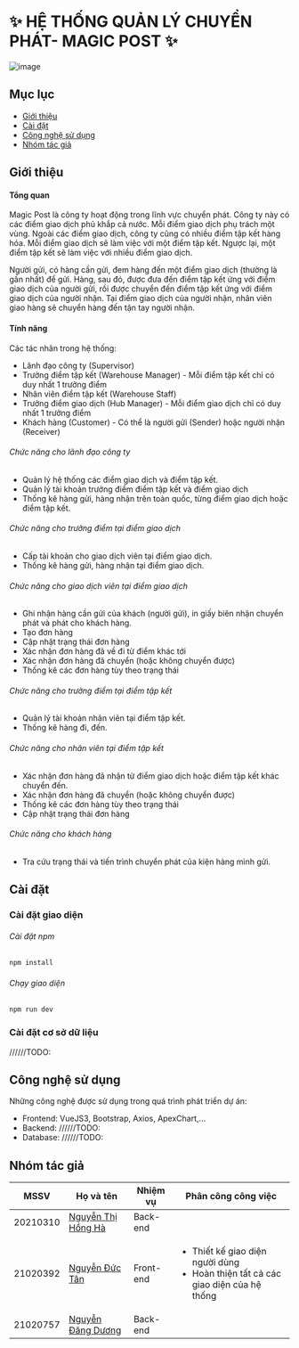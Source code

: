 # **✨ HỆ THỐNG QUẢN LÝ CHUYỂN PHÁT- MAGIC POST ✨**
![image](https://github.com/Haha6400/magic-post/assets/100295385/3bbcf37d-09c0-49e4-a170-8ff87bfdc695)
## Mục lục
- [Giới thiệu](https://github.com/Haha6400/magic-post?tab=readme-ov-file#gi%E1%BB%9Bi-thi%E1%BB%87u)
- [Cài đặt](https://github.com/Haha6400/magic-post?tab=readme-ov-file#c%C3%A0i-%C4%91%E1%BA%B7t)
- [Công nghệ sử dụng](https://github.com/Haha6400/magic-post?tab=readme-ov-file#c%C3%B4ng-ngh%E1%BB%87-s%E1%BB%AD-d%E1%BB%A5ng)
- [Nhóm tác giả](https://github.com/Haha6400/magic-post?tab=readme-ov-file#nh%C3%B3m-t%C3%A1c-gi%E1%BA%A3)

## Giới thiệu
#### Tổng quan
Magic Post là công ty hoạt động trong lĩnh vực chuyển phát. Công ty này có các điểm giao dịch phủ khắp cả nước. Mỗi điểm giao dịch phụ trách một vùng. Ngoài các điểm giao dịch, công ty cũng có nhiều điểm tập kết hàng hóa. Mỗi điểm giao dịch sẽ làm việc với một điểm tập kết. Ngược lại, một điểm tập kết sẽ làm việc với nhiều điểm giao dịch.

Người gửi, có hàng cần gửi, đem hàng đến một điểm giao dịch (thường là gần nhất) để gửi. Hàng, sau đó, được đưa đến điểm tập kết ứng với điểm giao dịch của người gửi, rồi được chuyển đến điểm tập kết ứng với điểm giao dịch của người nhận. Tại điểm giao dịch của người nhận, nhân viên giao hàng sẽ chuyển hàng đến tận tay người nhận.
#### Tính năng
Các tác nhân trong hệ thống:
- Lãnh đạo công ty (Supervisor)
- Trưởng điểm tập kết (Warehouse Manager) - Mỗi điểm tập kết chỉ có duy nhất 1 trưởng điểm
- Nhân viên điểm tập kết (Warehouse Staff)
- Trưởng điểm giao dịch (Hub Manager) - Mỗi điểm giao dịch chỉ có duy nhất 1 trưởng điểm
- Khách hàng (Customer) - Có thể là người gửi (Sender) hoặc người nhận (Receiver)
###### Chức năng cho lãnh đạo công ty
- Quản lý hệ thống các điểm giao dịch và điểm tập kết.
- Quản lý tài khoản trưởng điểm điểm tập kết và điểm giao dịch
- Thống kê hàng gửi, hàng nhận trên toàn quốc, từng điểm giao dịch hoặc điểm tập kết.
###### Chức năng cho trưởng điểm tại điểm giao dịch
- Cấp tài khoản cho giao dịch viên tại điểm giao dịch.
- Thống kê hàng gửi, hàng nhận tại điểm giao dịch.
###### Chức năng cho giao dịch viên tại điểm giao dịch
- Ghi nhận hàng cần gửi của khách (người gửi), in giấy biên nhận chuyển phát và phát cho khách hàng.
- Tạo đơn hàng
- Cập nhật trạng thái đơn hàng
- Xác nhận đơn hàng đã về đi từ điểm khác tới
- Xác nhận đơn hàng đã chuyển (hoặc không chuyển được)
- Thống kê các đơn hàng tùy theo trạng thái
###### Chức năng cho trưởng điểm tại điểm tập kết
- Quản lý tài khoản nhân viên tại điểm tập kết.
- Thống kê hàng đi, đến.
###### Chức năng cho nhân viên tại điểm tập kết
- Xác nhận đơn hàng đã nhận từ điểm giao dịch hoặc điểm tập kết khác chuyển đến.
- Xác nhận đơn hàng đã chuyển (hoặc không chuyển được)
- Thống kê các đơn hàng tùy theo trạng thái
- Cập nhật trạng thái đơn hàng
###### Chức năng cho khách hàng
- Tra cứu trạng thái và tiến trình chuyển phát của kiện hàng mình gửi.

## Cài đặt
### Cài đặt giao diện
###### Cài đặt npm
```sh
npm install
```
###### Chạy giao diện
```sh
npm run dev
```
### Cài đặt cơ sở dữ liệu
//////TODO: 



## Công nghệ sử dụng
Những công nghệ được sử dụng trong quá trình phát triển dự án:
- Frontend: VueJS3, Bootstrap, Axios, ApexChart,...
- Backend: //////TODO: 
- Database: //////TODO: 
## Nhóm tác giả
| MSSV | Họ và tên | Nhiệm vụ | Phân công công việc |
| ------ | ------ | ------ | ------ |
| 20210310 | [Nguyễn Thị Hồng Hà](https://github.com/Haha6400) | Back-end ||
| 21020392 | [Nguyễn Đức Tân](https://github.com/ductan2003) | Front-end |<ul><li>Thiết kế giao diện người dùng</li><li>Hoàn thiện tất cả các giao diện của hệ thống</li></ul>|
| 21020757 | [Nguyễn Đăng Dương](https://github.com/21020757) | Back-end ||

